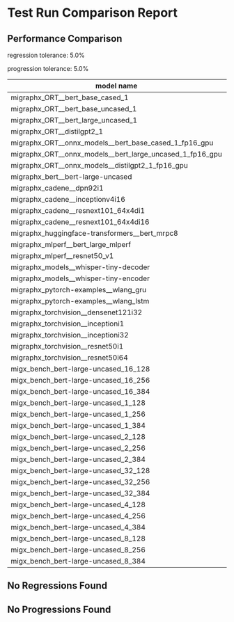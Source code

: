 # Test Run Comparison Report

## Performance Comparison

regression tolerance: 5.0%

progression tolerance: 5.0%

|model name|exit_status|analysis|old_time_ms|new_time_ms|change_ms|percent_change|
|---|---|---|---|---|---|---|
|migraphx_ORT__bert_base_cased_1|PASS|progression|316.0892|86.5177|-229.5715|-72.63%|
|migraphx_ORT__bert_base_uncased_1|PASS|regression|88.3764|104.7788|16.4024|18.56%|
|migraphx_ORT__bert_large_uncased_1|PASS|regression|257.3437|551.4142|294.0705|114.27%|
|migraphx_ORT__distilgpt2_1|PASS|within tol|32.1769|31.1537|-1.0232|-3.18%|
|migraphx_ORT__onnx_models__bert_base_cased_1_fp16_gpu|Numerics|within tol|85.6786|83.8933|-1.7853|-2.08%|
|migraphx_ORT__onnx_models__bert_large_uncased_1_fp16_gpu|Numerics|regression|251.2444|357.2686|106.0242|42.2%|
|migraphx_ORT__onnx_models__distilgpt2_1_fp16_gpu|Numerics|regression|39.2839|42.9277|3.6438|9.28%|
|migraphx_bert__bert-large-uncased|PASS|within tol|370.9885|386.6633|15.6748|4.23%|
|migraphx_cadene__dpn92i1|PASS|progression|188.3243|164.8382|-23.4861|-12.47%|
|migraphx_cadene__inceptionv4i16|PASS|within tol|5270.3503|5424.8068|154.4565|2.93%|
|migraphx_cadene__resnext101_64x4di1|PASS|regression|323.2081|368.4533|45.2452|14.0%|
|migraphx_cadene__resnext101_64x4di16|PASS|within tol|5030.2179|5067.1839|36.966|0.73%|
|migraphx_huggingface-transformers__bert_mrpc8|PASS|within tol|380.6691|376.9841|-3.685|-0.97%|
|migraphx_mlperf__bert_large_mlperf|Numerics|progression|481.0273|445.4785|-35.5488|-7.39%|
|migraphx_mlperf__resnet50_v1|PASS|within tol|95.0616|91.1688|-3.8928|-4.1%|
|migraphx_models__whisper-tiny-decoder|PASS|within tol|32.591|31.7365|-0.8545|-2.62%|
|migraphx_models__whisper-tiny-encoder|Numerics|within tol|178.9|182.2197|3.3197|1.86%|
|migraphx_pytorch-examples__wlang_gru|PASS|regression|82.3244|170.9736|88.6492|107.68%|
|migraphx_pytorch-examples__wlang_lstm|PASS|progression|47.8541|42.7938|-5.0603|-10.57%|
|migraphx_torchvision__densenet121i32|PASS|within tol|1572.0151|1573.0265|1.0114|0.06%|
|migraphx_torchvision__inceptioni1|PASS|progression|231.7039|194.9643|-36.7396|-15.86%|
|migraphx_torchvision__inceptioni32|PASS|within tol|5345.1872|5363.9508|18.7636|0.35%|
|migraphx_torchvision__resnet50i1|PASS|regression|85.8666|90.6828|4.8162|5.61%|
|migraphx_torchvision__resnet50i64|PASS|within tol|5996.0105|6058.0197|62.0092|1.03%|
|migx_bench_bert-large-uncased_16_128|PASS|within tol|2627.1869|2728.6056|101.4188|3.86%|
|migx_bench_bert-large-uncased_16_256|PASS|progression|5036.1442|4150.6378|-885.5064|-17.58%|
|migx_bench_bert-large-uncased_16_384|Numerics|within tol|5766.4796|5665.1267|-101.3529|-1.76%|
|migx_bench_bert-large-uncased_1_128|PASS|within tol|160.2202|156.5047|-3.7155|-2.32%|
|migx_bench_bert-large-uncased_1_256|PASS|progression|307.3985|262.5742|-44.8243|-14.58%|
|migx_bench_bert-large-uncased_1_384|PASS|within tol|380.7842|396.3209|15.5366|4.08%|
|migx_bench_bert-large-uncased_2_128|PASS|progression|404.3908|383.1536|-21.2373|-5.25%|
|migx_bench_bert-large-uncased_2_256|PASS|regression|586.8256|618.1456|31.3201|5.34%|
|migx_bench_bert-large-uncased_2_384|PASS|regression|828.0356|876.2057|48.1701|5.82%|
|migx_bench_bert-large-uncased_32_128|PASS|within tol|5048.9124|4946.4058|-102.5067|-2.03%|
|migx_bench_bert-large-uncased_32_256|PASS|within tol|7785.743|8054.5409|268.7979|3.45%|
|migx_bench_bert-large-uncased_32_384|Numerics|within tol|11194.2393|11354.5662|160.3269|1.43%|
|migx_bench_bert-large-uncased_4_128|PASS|within tol|711.8375|703.5675|-8.27|-1.16%|
|migx_bench_bert-large-uncased_4_256|PASS|within tol|1062.964|1091.2601|28.2961|2.66%|
|migx_bench_bert-large-uncased_4_384|PASS|within tol|1501.3643|1516.3018|14.9375|0.99%|
|migx_bench_bert-large-uncased_8_128|PASS|regression|1295.2564|1442.9367|147.6803|11.4%|
|migx_bench_bert-large-uncased_8_256|PASS|within tol|2062.9427|2060.9935|-1.9492|-0.09%|
|migx_bench_bert-large-uncased_8_384|PASS|within tol|2840.7831|2883.2058|42.4228|1.49%|

## No Regressions Found

## No Progressions Found

